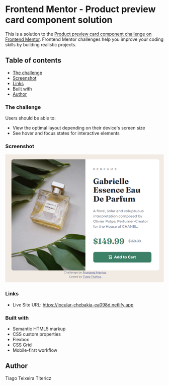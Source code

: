 # Frontend Mentor - Product preview card component solution

This is a solution to the [Product preview card component challenge on Frontend Mentor](https://www.frontendmentor.io/challenges/product-preview-card-component-GO7UmttRfa). Frontend Mentor challenges help you improve your coding skills by building realistic projects. 

## Table of contents

- [The challenge](#the-challenge)
- [Screenshot](#screenshot)
- [Links](#links)
- [Built with](#built-with)
- [Author](#author)

### The challenge

Users should be able to:

- View the optimal layout depending on their device's screen size
- See hover and focus states for interactive elements

### Screenshot
![Alt text](image.png)

### Links

- Live Site URL: https://jocular-chebakia-ea098d.netlify.app

### Built with

- Semantic HTML5 markup
- CSS custom properties
- Flexbox
- CSS Grid
- Mobile-first workflow

## Author

Tiago Teixeira Titericz


